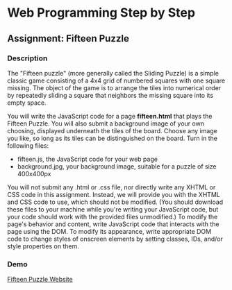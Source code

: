 # Web Programming Step by Step 
## Assignment: Fifteen Puzzle
### Description
The "Fifteen puzzle" (more generally called the Sliding Puzzle) is a simple classic game consisting of a 4x4 grid of numbered squares with one square missing. The object of the game is to arrange the tiles into numerical order by repeatedly sliding a square that neighbors the missing square into its empty space.

You will write the JavaScript code for a page **fifteen.html** that plays the Fifteen Puzzle. You will also submit a background image of your own choosing, displayed underneath the tiles of the board. Choose any image you like, so long as its tiles can be distinguished on the board. Turn in the following files:

* fifteen.js, the JavaScript code for your web page
* background.jpg, your background image, suitable for a puzzle of size 400x400px

You will not submit any .html or .css file, nor directly write any XHTML or CSS code in this assignment. Instead, we will provide you with the XHTML and CSS code to use, which should not be modified. (You should download these files to your machine while you're writing your JavaScript code, but your code should work with the provided files unmodified.) To modify the page's behavior and content, write JavaScript code that interacts with the page using the DOM. To modify its appearance, write appropriate DOM code to change styles of onscreen elements by setting classes, IDs, and/or style properties on them.

### Demo
[Fifteen Puzzle Website](http://pablo.x10.bz/fifteenpuzzle/ "Fifteen Puzzle")
